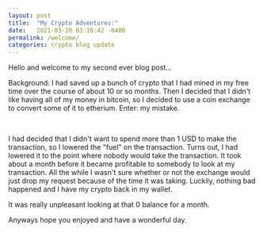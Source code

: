 ```yaml
---
layout: post
title:  "My Crypto Adventures:"
date:   2021-03-20 03:16:42 -0400
permalink: /welcome/
categories: crypto blog update
---
```


Hello and welcome to my second ever blog post...

Background:
	I had saved up a bunch of crypto that I had mined in my free time over the course of about 10 or so months. Then I decided that I didn't like having all of my money in bitcoin, so I decided to use a coin exchange to convert some of it to etherium. Enter: my mistake.

<br>

I had decided that I didn't want to spend more than 1 USD to make the transaction, so I lowered the "fuel" on the transaction. Turns out, I had lowered it to the point where nobody would take the transaction. It took about a month before it became profitable to somebody to look at my transaction. All the while I wasn't sure whether or not the exchange would just drop my request because of the time it was taking. Luckily, nothing bad happened and I have my crypto back in my wallet. 

It was really unpleasant looking at that 0 balance for a month.

Anyways hope you enjoyed and have a wonderful day.
